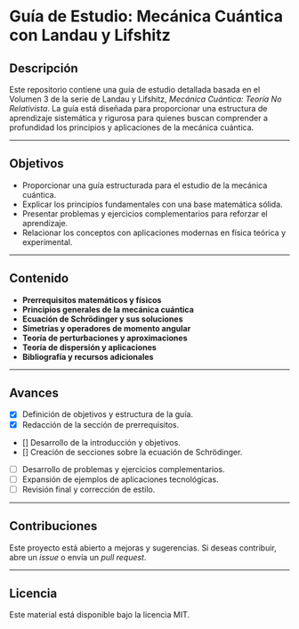# Guía de Estudio: Mecánica Cuántica con Landau y Lifshitz

## Descripción
Este repositorio contiene una guía de estudio detallada basada en el Volumen 3 de la serie de Landau y Lifshitz, *Mecánica Cuántica: Teoría No Relativista*. La guía está diseñada para proporcionar una estructura de aprendizaje sistemática y rigurosa para quienes buscan comprender a profundidad los principios y aplicaciones de la mecánica cuántica.

---

## Objetivos
- Proporcionar una guía estructurada para el estudio de la mecánica cuántica.
- Explicar los principios fundamentales con una base matemática sólida.
- Presentar problemas y ejercicios complementarios para reforzar el aprendizaje.
- Relacionar los conceptos con aplicaciones modernas en física teórica y experimental.

---

## Contenido
- **Prerrequisitos matemáticos y físicos**
- **Principios generales de la mecánica cuántica**
- **Ecuación de Schrödinger y sus soluciones**
- **Simetrías y operadores de momento angular**
- **Teoría de perturbaciones y aproximaciones**
- **Teoría de dispersión y aplicaciones**
- **Bibliografía y recursos adicionales**

---

## Avances
- [x] Definición de objetivos y estructura de la guía.
- [x] Redacción de la sección de prerrequisitos.
- [] Desarrollo de la introducción y objetivos.
- [] Creación de secciones sobre la ecuación de Schrödinger.
- [ ] Desarrollo de problemas y ejercicios complementarios.
- [ ] Expansión de ejemplos de aplicaciones tecnológicas.
- [ ] Revisión final y corrección de estilo.

---

## Contribuciones
Este proyecto está abierto a mejoras y sugerencias. Si deseas contribuir, abre un *issue* o envía un *pull request*.

---

## Licencia
Este material está disponible bajo la licencia MIT.
